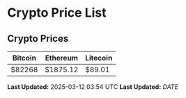 # Crypto Price List

## Crypto Prices
| Bitcoin | Ethereum | Litecoin |
| ------- | -------- | -------- |
| $82268 | $1875.12 | $89.01 |
**Last Updated:** 2025-03-12 03:54 UTC
**Last Updated:** $DATE$
